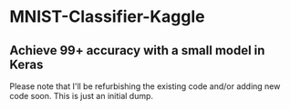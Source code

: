 # MNIST-Classifier-Kaggle
## Achieve 99+ accuracy with a small model in Keras

Please note that I'll be refurbishing the existing code
and/or adding new code soon. This is just an initial dump.